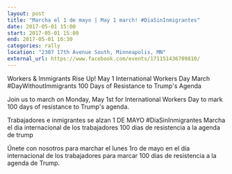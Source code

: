 ```yaml
---
layout: post
title: "Marcha el 1 de mayo | May 1 march! #DiaSinInmigrantes"
date: 2017-05-01 15:00
start: 2017-05-01 15:00
end: 2017-05-01 16:30
categories: rally
location: "2307 17th Avenue South, Minneapolis, MN"
external_url: https://www.facebook.com/events/171151436709810/
---
```


Workers & Immigrants Rise Up!
May 1
International Workers Day March
#DayWithoutImmigrants
100 Days of Resistance to Trump's Agenda

Join us to march on Monday, May 1st for International Workers Day to mark 100 days of resistance to Trump's agenda.

Trabajadores e inmigrantes se alzan
1 DE MAYO
#DiaSinInmigrantes
Marcha el dia internacional de los trabajadores
100 dias de resistencia a la agenda de trump

Únete con nosotros para marchar el lunes 1ro de mayo en el día internacional de los trabajadores para marcar 100 dias de resistencia a la agenda de Trump.
